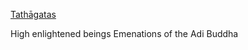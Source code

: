 [Tathāgatas](https://en.wikipedia.org/wiki/Tathāgata)

High enlightened beings
Emenations of the Adi Buddha
